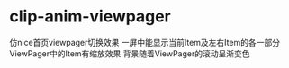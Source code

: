 # clip-anim-viewpager
仿nice首页viewpager切换效果
一屏中能显示当前Item及左右Item的各一部分
ViewPager中的Item有缩放效果
背景随着ViewPager的滚动呈渐变色
